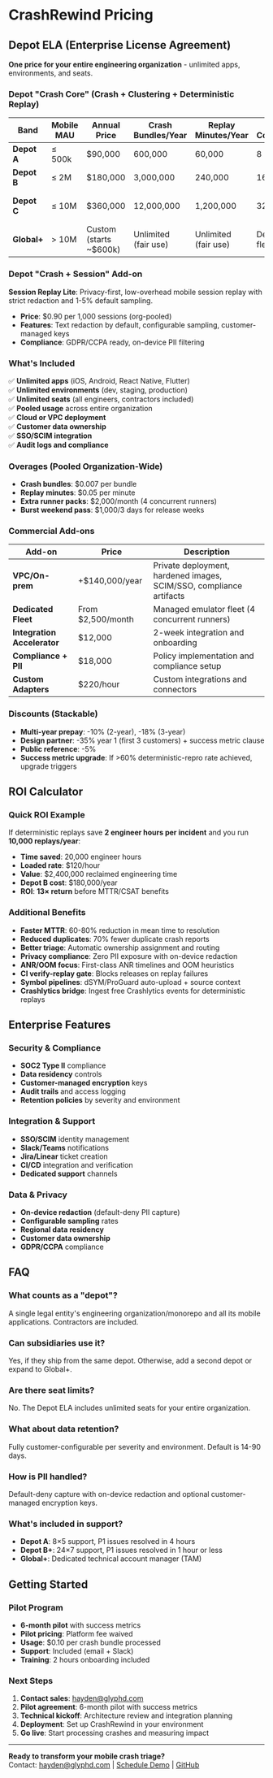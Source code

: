# CrashRewind Pricing

## Depot ELA (Enterprise License Agreement)

**One price for your entire engineering organization** - unlimited apps, environments, and seats.

### Depot "Crash Core" (Crash + Clustering + Deterministic Replay)

| Band | Mobile MAU | Annual Price | Crash Bundles/Year | Replay Minutes/Year | Runner Concurrency | Support/SLA |
|------|------------|--------------|-------------------|-------------------|-------------------|-------------|
| **Depot A** | ≤ 500k | $90,000 | 600,000 | 60,000 | 8 | 8×5, P1 in 4h, 99.9% |
| **Depot B** | ≤ 2M | $180,000 | 3,000,000 | 240,000 | 16 | 24×7, P1 in 1h, 99.95% |
| **Depot C** | ≤ 10M | $360,000 | 12,000,000 | 1,200,000 | 32 | 24×7, P1 in 30m, TAM, 99.95% |
| **Global+** | > 10M | Custom (starts ~$600k) | Unlimited (fair use) | Unlimited (fair use) | Dedicated fleet | 24×7, P1 in 15m, TAM, SLOs |

### Depot "Crash + Session" Add-on

**Session Replay Lite**: Privacy-first, low-overhead mobile session replay with strict redaction and 1-5% default sampling.

- **Price**: $0.90 per 1,000 sessions (org-pooled)
- **Features**: Text redaction by default, configurable sampling, customer-managed keys
- **Compliance**: GDPR/CCPA ready, on-device PII filtering

### What's Included

✅ **Unlimited apps** (iOS, Android, React Native, Flutter)  
✅ **Unlimited environments** (dev, staging, production)  
✅ **Unlimited seats** (all engineers, contractors included)  
✅ **Pooled usage** across entire organization  
✅ **Cloud or VPC deployment**  
✅ **Customer data ownership**  
✅ **SSO/SCIM integration**  
✅ **Audit logs and compliance**  

### Overages (Pooled Organization-Wide)

- **Crash bundles**: $0.007 per bundle
- **Replay minutes**: $0.05 per minute
- **Extra runner packs**: $2,000/month (4 concurrent runners)
- **Burst weekend pass**: $1,000/3 days for release weeks

### Commercial Add-ons

| Add-on | Price | Description |
|--------|-------|-------------|
| **VPC/On-prem** | +$140,000/year | Private deployment, hardened images, SCIM/SSO, compliance artifacts |
| **Dedicated Fleet** | From $2,500/month | Managed emulator fleet (4 concurrent runners) |
| **Integration Accelerator** | $12,000 | 2-week integration and onboarding |
| **Compliance + PII** | $18,000 | Policy implementation and compliance setup |
| **Custom Adapters** | $220/hour | Custom integrations and connectors |

### Discounts (Stackable)

- **Multi-year prepay**: -10% (2-year), -18% (3-year)
- **Design partner**: -35% year 1 (first 3 customers) + success metric clause
- **Public reference**: -5%
- **Success metric upgrade**: If >60% deterministic-repro rate achieved, upgrade triggers

## ROI Calculator

### Quick ROI Example
If deterministic replays save **2 engineer hours per incident** and you run **10,000 replays/year**:

- **Time saved**: 20,000 engineer hours
- **Loaded rate**: $120/hour
- **Value**: $2,400,000 reclaimed engineering time
- **Depot B cost**: $180,000/year
- **ROI**: **13× return** before MTTR/CSAT benefits

### Additional Benefits
- **Faster MTTR**: 60-80% reduction in mean time to resolution
- **Reduced duplicates**: 70% fewer duplicate crash reports
- **Better triage**: Automatic ownership assignment and routing
- **Privacy compliance**: Zero PII exposure with on-device redaction
- **ANR/OOM focus**: First-class ANR timelines and OOM heuristics
- **CI verify-replay gate**: Blocks releases on replay failures
- **Symbol pipelines**: dSYM/ProGuard auto-upload + source context
- **Crashlytics bridge**: Ingest free Crashlytics events for deterministic replays

## Enterprise Features

### Security & Compliance
- **SOC2 Type II** compliance
- **Data residency** controls
- **Customer-managed encryption** keys
- **Audit trails** and access logging
- **Retention policies** by severity and environment

### Integration & Support
- **SSO/SCIM** identity management
- **Slack/Teams** notifications
- **Jira/Linear** ticket creation
- **CI/CD** integration and verification
- **Dedicated support** channels

### Data & Privacy
- **On-device redaction** (default-deny PII capture)
- **Configurable sampling** rates
- **Regional data residency**
- **Customer data ownership**
- **GDPR/CCPA** compliance

## FAQ

### What counts as a "depot"?
A single legal entity's engineering organization/monorepo and all its mobile applications. Contractors are included.

### Can subsidiaries use it?
Yes, if they ship from the same depot. Otherwise, add a second depot or expand to Global+.

### Are there seat limits?
No. The Depot ELA includes unlimited seats for your entire organization.

### What about data retention?
Fully customer-configurable per severity and environment. Default is 14-90 days.

### How is PII handled?
Default-deny capture with on-device redaction and optional customer-managed encryption keys.

### What's included in support?
- **Depot A**: 8×5 support, P1 issues resolved in 4 hours
- **Depot B+**: 24×7 support, P1 issues resolved in 1 hour or less
- **Global+**: Dedicated technical account manager (TAM)

## Getting Started

### Pilot Program
- **6-month pilot** with success metrics
- **Pilot pricing**: Platform fee waived
- **Usage**: $0.10 per crash bundle processed
- **Support**: Included (email + Slack)
- **Training**: 2 hours onboarding included

### Next Steps
1. **Contact sales**: hayden@glyphd.com
2. **Pilot agreement**: 6-month pilot with success metrics
3. **Technical kickoff**: Architecture review and integration planning
4. **Deployment**: Set up CrashRewind in your environment
5. **Go live**: Start processing crashes and measuring impact

---

**Ready to transform your mobile crash triage?**  
Contact: hayden@glyphd.com | [Schedule Demo](https://calendly.com/crashrewind) | [GitHub](https://github.com/bohselecta/crash-rewind)
